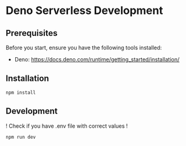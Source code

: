 
# Deno Serverless Development

## Prerequisites
Before you start, ensure you have the following tools installed:

- Deno: https://docs.deno.com/runtime/getting_started/installation/

## Installation

`npm install`

## Development

! Check if you have .env file with correct values !

`npm run dev`

